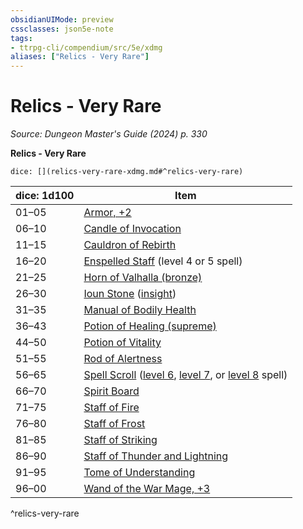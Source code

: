 ```yaml
---
obsidianUIMode: preview
cssclasses: json5e-note
tags:
- ttrpg-cli/compendium/src/5e/xdmg
aliases: ["Relics - Very Rare"]
---
```

# Relics - Very Rare
*Source: Dungeon Master's Guide (2024) p. 330* 

**Relics - Very Rare**

`dice: [](relics-very-rare-xdmg.md#^relics-very-rare)`

| dice: 1d100 | Item |
|-------------|------|
| 01–05 | [Armor, +2](2-armor-xdmg.md) |
| 06–10 | [Candle of Invocation](candle-of-invocation-xdmg.md) |
| 11–15 | [Cauldron of Rebirth](cauldron-of-rebirth-xdmg.md) |
| 16–20 | [Enspelled Staff](enspelled-staff-xdmg.md) (level 4 or 5 spell) |
| 21–25 | [Horn of Valhalla (bronze)](horn-of-valhalla-bronze-xdmg.md) |
| 26–30 | [Ioun Stone](ioun-stone-xdmg.md) ([insight](ioun-stone-insight-xdmg.md)) |
| 31–35 | [Manual of Bodily Health](manual-of-bodily-health-xdmg.md) |
| 36–43 | [Potion of Healing (supreme)](potion-of-supreme-healing-xdmg.md) |
| 44–50 | [Potion of Vitality](potion-of-vitality-xdmg.md) |
| 51–55 | [Rod of Alertness](rod-of-alertness-xdmg.md) |
| 56–65 | [Spell Scroll](spell-scroll-xdmg.md) ([level 6](spell-scroll-level-6-xdmg.md), [level 7](spell-scroll-level-7-xdmg.md), or [level 8](spell-scroll-level-8-xdmg.md) spell) |
| 66–70 | [Spirit Board](spirit-board-xdmg.md) |
| 71–75 | [Staff of Fire](staff-of-fire-xdmg.md) |
| 76–80 | [Staff of Frost](staff-of-frost-xdmg.md) |
| 81–85 | [Staff of Striking](staff-of-striking-xdmg.md) |
| 86–90 | [Staff of Thunder and Lightning](staff-of-thunder-and-lightning-xdmg.md) |
| 91–95 | [Tome of Understanding](tome-of-understanding-xdmg.md) |
| 96–00 | [Wand of the War Mage, +3](3-wand-of-the-war-mage-xdmg.md) |
^relics-very-rare